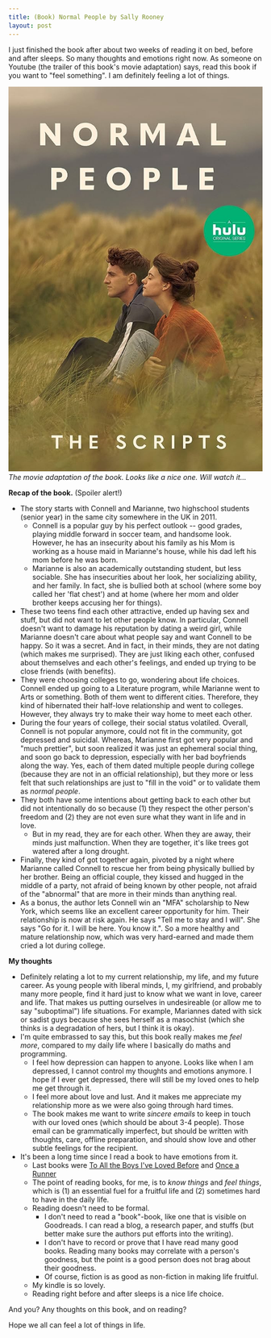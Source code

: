 ```yaml
---
title: (Book) Normal People by Sally Rooney
layout: post
---
```


I just finished the book after about two weeks of reading it on bed, before and after sleeps. So many thoughts and emotions right now. As someone on Youtube (the trailer of this book's movie adaptation) says, read this book if you want to "feel something". I am definitely feeling a lot of things.

![The movie adaptation of the book](../assets/normal-people.jpg)
*The movie adaptation of the book. Looks like a nice one. Will watch it...*

**Recap of the book.** (Spoiler alert!) 
- The story starts with Connell and Marianne, two highschool students (senior year) in the same city somewhere in the UK in 2011. 
	- Connell is a popular guy by his perfect outlook -- good grades, playing middle forward in soccer team, and handsome look. However, he has an insecurity about his family as his Mom is working as a house maid in Marianne's house, while his dad left his mom before he was born. 
	- Marianne is also an academically outstanding student, but less sociable. She has insecurities about her look, her socializing ability, and her family. In fact, she is bullied both at school (where some boy called her 'flat chest') and at home (where her mom and older brother keeps accusing her for things). 
- These two teens find each other attractive, ended up having sex and stuff, but did not want to let other people know. In particular, Connell doesn't want to damage his reputation by dating a weird girl, while Marianne doesn't care about what people say and want Connell to be happy. So it was a secret. And in fact, in their minds, they are not dating (which makes me surprised). They are just liking each other, confused about themselves and each other's feelings, and ended up trying to be close friends (with benefits).
- They were choosing colleges to go, wondering about life choices. Connell ended up going to a Literature program, while Marianne went to Arts or something. Both of them went to different cities. Therefore, they kind of hibernated their half-love relationship and went to colleges. However, they always try to make their way home to meet each other.
- During the four years of college, their social status volatiled. Overall, Connell is not popular anymore, could not fit in the community, got depressed and suicidal. Whereas, Marianne first got very popular and "much prettier", but soon realized it was just an ephemeral social thing, and soon go back to depression, especially with her bad boyfriends along the way. Yes, each of them dated multiple people during college (because they are not in an official relationship), but they more or less felt that such relationships are just to "fill in the void" or to validate them as *normal people*.
- They both have some intentions about getting back to each other but did not intentionally do so because (1) they respect the other person's freedom and (2) they are not even sure what they want in life and in love.
	- But in my read, they are for each other. When they are away, their minds just malfunction. When they are together, it's like trees got watered after a long drought.
- Finally, they kind of got together again, pivoted by a night where Marianne called Connell to rescue her from being physically bullied by her brother. Being an official couple, they kissed and hugged in the middle of a party, not afraid of being known by other people, not afraid of the "abnormal" that are more in their minds than anything real.
- As a bonus, the author lets Connell win an "MFA" scholarship to New York, which seems like an excellent career opportunity for him. Their relationship is now at risk again. He says "Tell me to stay and I will". She says "Go for it. I will be here. You know it.". So a more healthy and mature relationship now, which was very hard-earned and made them cried a lot during college.

**My thoughts**

- Definitely relating a lot to my current relationship, my life, and my future career. As young people with liberal minds, I, my girlfriend, and probably many more people, find it hard just to know what we want in love, career and life. That makes us putting ourselves in undesireable (or allow me to say "suboptimal") life situations. For example, Mariannes dated with sick or sadist guys because she sees herself as a masochist (which she thinks is a degradation of hers, but I think it is okay).
- I'm quite embrassed to say this, but this book really makes me *feel more*, compared to my daily life where I basically do maths and programming.
	- I feel how depression can happen to anyone. Looks like when I am depressed, I cannot control my thoughts and emotions anymore. I hope if I ever get depressed, there will still be my loved ones to help me get through it.
	- I feel more about love and lust. And it makes me appreciate my relationship more as we were also going through hard times.
	- The book makes me want to write *sincere emails* to keep in touch with our loved ones (which should be about 3-4 people). Those email can be grammatically imperfect, but should be written with thoughts, care, offline preparation, and should show love and other subtle feelings for the recipient.
- It's been a long time since I read a book to have emotions from it.
	- Last books were [To All the Boys I've Loved Before](https://www.goodreads.com/book/show/15749186-to-all-the-boys-i-ve-loved-before) and [Once a Runner](https://www.goodreads.com/book/show/98250.Once_a_Runner)
	- The point of reading books, for me, is to *know things* and *feel things*, which is (1) an essential fuel for a fruitful life and (2) sometimes hard to have in the daily life.
	- Reading doesn't need to be formal. 
		- I don't need to read a "book"-book, like one that is visible on Goodreads. I can read a blog, a research paper, and stuffs (but better make sure the authors put efforts into the writing). 
		- I don't have to record or prove that I have read many good books. Reading many books may correlate with a person's goodness, but the point is a good person does not brag about their goodness.
		- Of course, fiction is as good as non-fiction in making life fruitful.
	- My kindle is so lovely.
	- Reading right before and after sleeps is a nice life choice.

And you? Any thoughts on this book, and on reading? 

Hope we all can feel a lot of things in life.